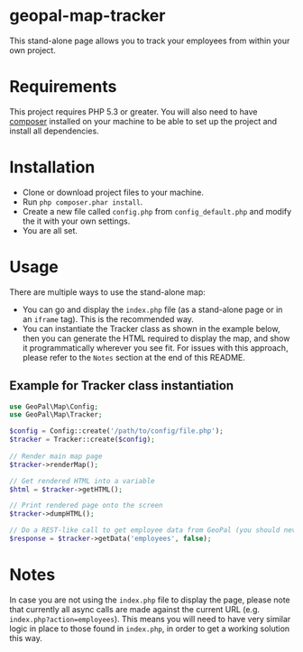 geopal-map-tracker
==================

This stand-alone page allows you to track your employees from within your own project.


# Requirements

This project requires PHP 5.3 or greater. You will also need to have [composer](https://getcomposer.org/) installed on your machine to be able to set up the project and install all dependencies.


# Installation

* Clone or download project files to your machine. 
* Run `php composer.phar install`.
* Create a new file called `config.php` from `config_default.php` and modify the it with your own settings.
* You are all set.


# Usage

There are multiple ways to use the stand-alone map:

* You can go and display the `index.php` file (as a stand-alone page or in an `iframe` tag). This is the recommended way.
* You can instantiate the Tracker class as shown in the example below, then you can generate the HTML required to display the map, and show it programmatically wherever you see fit. For issues with this approach, please refer to the `Notes` section at the end of this README.

## Example for Tracker class instantiation

```php
use GeoPal\Map\Config;
use GeoPal\Map\Tracker;

$config = Config::create('/path/to/config/file.php');
$tracker = Tracker::create($config);
 
// Render main map page
$tracker->renderMap();

// Get rendered HTML into a variable
$html = $tracker->getHTML();

// Print rendered page onto the screen
$tracker->dumpHTML();

// Do a REST-like call to get employee data from GeoPal (you should never have to do this manually)
$response = $tracker->getData('employees', false);
```

# Notes

In case you are not using the `index.php` file to display the page, please note that currently all async calls are made against the current URL (e.g. `index.php?action=employees`). This means you will need to have very similar logic in place to those found in `index.php`, in order to get a working solution this way.

